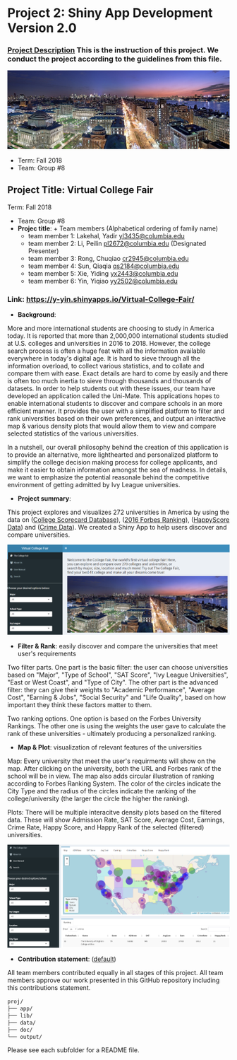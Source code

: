 # Project 2: Shiny App Development Version 2.0

### [Project Description](doc/project2_desc.md) This is the instruction of this project. We conduct the project according to the guidelines from this file. 

![screenshot](doc/figs/Columbia_Background.jpg)

- Term: Fall 2018
- Team: Group #8

## Project Title: Virtual College Fair
Term: Fall 2018

+ Team: Group #8
+ **Projec title**: + Team members (Alphabetical ordering of family name)
	+ team member 1: Lakehal, Yadir yl3435@columbia.edu
	+ team member 2: Li, Peilin pl2672@columbia.edu (Designated Presenter)
	+ team member 3: Rong, Chuqiao cr2945@columbia.edu
	+ team member 4: Sun, Qiaqia qs2184@columbia.edu
	+ team member 5: Xie, Yiding yx2443@columbia.edu
	+ team member 6: Yin, Yiqiao yy2502@columbia.edu
	

### Link: https://y-yin.shinyapps.io/Virtual-College-Fair/

+ **Background**: 

More and more international students are choosing to study in America today. It is reported that more than 2,000,000 international students studied at U.S. colleges and universities in 2016 to 2018. However, the college search process is often a huge feat with all the information available everywhere in today's digital age. It is hard to sieve through all the information overload, to collect various statistics, and to collate and compare them with ease. Exact details are hard to come by easily and there is often too much inertia to sieve through thousands and thousands of datasets. In order to help students out with these issues, our team have developed an application called the Uni-Mate. This applications hopes to enable international students to discover and compare schools in an more efficient manner. It provides the user with a simplified platform to filter and rank universities based on their own preferences, and output an interactive map & various density plots that would allow them to view and compare selected statistics of the various universities.

In a nutshell, our overall philosophy behind the creation of this application is to provide an alternative, more lighthearted and personalized platform to simplify the college decision making process for college applicants, and make it easier to obtain information amongst the sea of madness. In details, we want to emphasize the potential reasonale behind the competitive environment of getting admitted by Ivy League universities.

+ **Project summary**: 

This project explores and visualizes 272 universities in America by using the data on ([College Scorecard Database](https://collegescorecard.ed.gov/data/documentation/)), ([2016 Forbes Ranking](data/ranking_forbes_2016.csv)), ([HappyScore Data](data/Happinessdata.csv)) and ([Crime Data](data/CrimeData_final.csv)). We created a Shiny App to help users discover and compare universities. 

![screenshot](doc/figs/screenshot1.PNG)

+ **Filter & Rank**: easily discover and compare the universities that meet user's requirements

Two filter parts. One part is the basic filter: the user can choose universities based on "Major", "Type of School", "SAT Score", "Ivy League Universities", "East or West Coast", and "Type of City". The other part is the advanced filter: they can give their weights to "Academic Performance", "Average Cost", "Earning & Jobs", "Social Security" and "Life Quality", based on how important they think these factors matter to them. 

Two ranking options. One option is based on the Forbes University Rankings. The other one is using the weights the user gave to calculate the rank of these universities - ultimately producing a personalized ranking. 

+ **Map & Plot**: visualization of relevant features of the universities 

Map: Every university that meet the user's requirments will show on the map. After clicking on the university, both the URL and Forbes rank of the school will be in view. The map also adds circular illustration of ranking according to Forbes Ranking System. The color of the circles indicate the City Type and the radius of the circles indicate the ranking of the college/university (the larger the circle the higher the ranking). 

Plots: There will be multiple interacitve density plots based on the filtered data. These will show Admission Rate, SAT Score, Average Cost, Earnings, Crime Rate, Happy Score, and Happy Rank of the selected (filtered) universities.

![screenshot](doc/figs/screenshot2.PNG)

+ **Contribution statement**: ([default](doc/project_readme_on_contributions.md)) 

All team members contributed equally in all stages of this project. All team members approve our work presented in this GitHub repository including this contributions statement. 


```
proj/
├── app/
├── lib/
├── data/
├── doc/
└── output/
```

Please see each subfolder for a README file.

